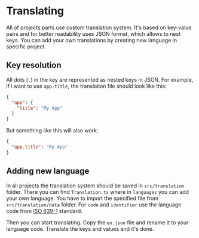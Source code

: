 # Translating

All of projects parts use custom translation system.
It's based on key-value pairs and for better readability uses JSON format, which allows to nest keys.
You can add your own translations by creating new language in specific project.

## Key resolution

All dots (`.`) in the key are represented as nested keys in JSON.
For example, if i want to use `app.title`, the translation file should look like this:

```json
{
  "app": {
    "title": "My App"
  }
}
```

But something like this will also work:

```json
{
  "app.title": "My App"
}
```

## Adding new language

In all projects the translation system should be saved in `src/translation` folder.
There you can find `Translation.ts` where in `languages` you can add your own language.
You have to import the specified file from `src/translation/data` folder.
For `code` and `identifier` use the language code from [ISO 639-1](https://en.wikipedia.org/wiki/List_of_ISO_639-1_codes) standard.

Then you can start translating.
Copy the `en.json` file and rename it to your language code.
Translate the keys and values and it's done.